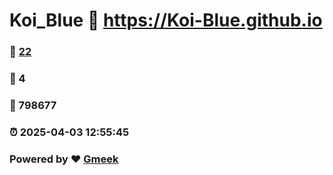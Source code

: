 # Koi_Blue :link: https://Koi-Blue.github.io 
### :page_facing_up: [22](https://Koi-Blue.github.io/tag.html) 
### :speech_balloon: 4 
### :hibiscus: 798677 
### :alarm_clock: 2025-04-03 12:55:45 
### Powered by :heart: [Gmeek](https://github.com/Meekdai/Gmeek)

